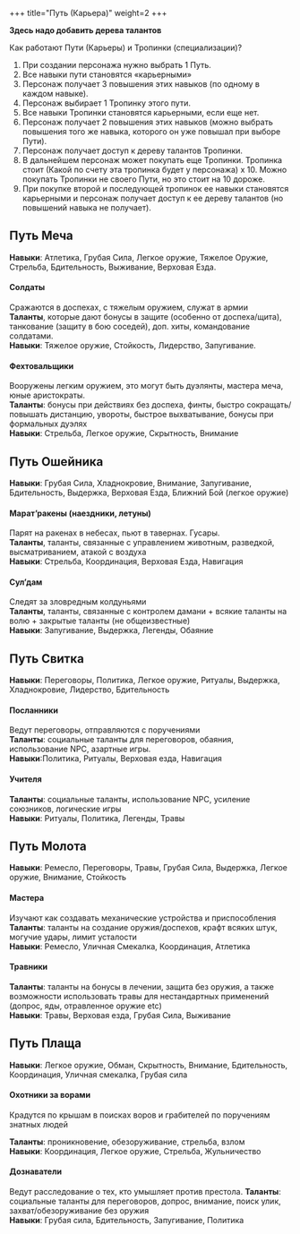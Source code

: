 +++
title="Путь (Карьера)"
weight=2
+++

**Здесь надо добавить дерева талантов**

Как работают Пути (Карьеры) и Тропинки (специализации)?  

1. При создании персонажа нужно выбрать 1  Путь. 
1. Все навыки пути становятся «карьерными»
1. Персонаж получает 3 повышения этих навыков (по одному в каждом навыке).
1. Персонаж выбирает 1 Тропинку этого пути.
1. Все навыки Тропинки становятся карьерными, если еще нет.
1. Персонаж получает 2 повышения этих навыков (можно выбрать повышения того же навыка, которого он уже повышал при выборе Пути).
1. Персонаж получает доступ к дереву талантов Тропинки. 
1. В дальнейшем персонаж может покупать еще Тропинки. Тропинка стоит (Какой по счету эта тропинка будет у персонажа) х 10. Можно покупать Тропинки не своего Пути, но это стоит на 10 дороже.
1. При покупке второй и последующей тропинок ее навыки становятся карьерными и персонаж получает доступ к ее дереву талантов (но повышений навыка не получает).

## Путь Меча
**Навыки**: Атлетика, Грубая Сила, Легкое оружие, Тяжелое Оружие, Стрельба, Бдительность, Выживание,  Верховая Езда.<br/>

#### Солдаты 
Сражаются в доспехах, с тяжелым оружием, служат в армии <br>
**Таланты**, которые дают бонусы в защите (особенно от доспеха/щита), танкование (защиту в бою соседей), доп. хиты, командование солдатами.  <br/>
**Навыки**: Тяжелое оружие, Стойкость, Лидерство, Запугивание.

#### Фехтовальщики
Вооружены легким оружием, это могут быть дуэлянты, мастера меча, юные аристократы. <br/>
**Таланты**: бонусы при действиях без доспеха, финты, быстро сокращать/повышать дистанцию, увороты, быстрое выхватывание, бонусы при формальных дуэлях<br/>
**Навыки**: Стрельба, Легкое оружие, Скрытность, Внимание

## Путь Ошейника

**Навыки**: Грубая Сила, Хладнокровие, Внимание, Запугивание, Бдительность, Выдержка, Верховая Езда, Ближний Бой (легкое оружие) <br/>

#### Марат’ракены (наездники, летуны) 
Парят на ракенах в небесах, пьют в тавернах. Гусары.<br>
**Таланты**, таланты, связанные с управлением животным, разведкой, высматриванием, атакой с воздуха <br/>
**Навыки**: Стрельба, Координация, Верховая Езда, Навигация

#### Сул’дам 
Следят за зловредным колдуньями <br>
**Таланты**, таланты, связанные с контролем дамани + всякие таланты на волю + закрытые таланты (не общеизвестные)  <br/>
**Навыки**: Запугивание, Выдержка, Легенды, Обаяние


## Путь Свитка

**Навыки**: Переговоры, Политика, Легкое оружие, Ритуалы, Выдержка,  Хладнокровие, Лидерство,  Бдительность <br/>

#### Посланники 
Ведут переговоры, отправляются с поручениями <br>
**Таланты**: социальные таланты для переговоров, обаяния, использование NPC, азартные игры.  <br/>
**Навыки**:Политика, Ритуалы, Верховая езда, Навигация

#### Учителя 
**Таланты**: социальные таланты, использование NPC, усиление союзников, логические игры  <br/>
**Навыки**: Ритуалы, Политика, Легенды, Травы

## Путь Молота
**Навыки**: Ремесло, Переговоры, Травы, Грубая Сила, Выдержка, Легкое оружие, Внимание, Стойкость <br/>

#### Мастера 
Изучают как создавать механические устройства и приспособления <br/>
**Таланты**:  таланты на создание оружия/доспехов, крафт всяких штук, могучие удары, лимит усталости  <br/>
**Навыки**: Ремесло, Уличная Смекалка, Координация, Атлетика

#### Травники 

**Таланты**: таланты на бонусы в лечении, защита без оружия, а также возможности использовать травы для нестандартных применений (допрос, яды, отравленное оружие etc)  <br/>
**Навыки**: Травы, Верховая езда, Грубая Сила, Выживание

## Путь Плаща

**Навыки**: Легкое оружие, Обман, Скрытность, Внимание, Бдительность, Координация, Уличная смекалка, Грубая сила <br/>

#### Охотники за ворами 
Крадутся по крышам в поисках воров и грабителей по поручениям знатных людей

**Таланты**: проникновение, обезоруживание, стрельба, взлом  <br/>
**Навыки**: Координация, Легкое оружие, Стрельба, Жульничество

#### Дознаватели 
Ведут расследование о тех, кто умышляет против престола.
**Таланты**: социальные таланты для переговоров, допрос, внимание, поиск улик, захват/обезоруживание без оружия  <br/>
**Навыки**: Грубая сила, Бдительность, Запугивание, Политика
